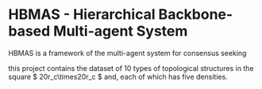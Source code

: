 # HBMAS - Hierarchical Backbone-based Multi-agent System
HBMAS is a framework of the multi-agent system for consensus seeking

this project contains the dataset of 10 types of topological structures in the square $ 20r_c\times20r_c $ and, each of which has five densities.
